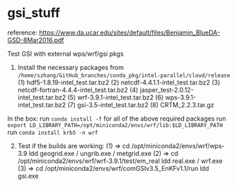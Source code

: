 # gsi_stuff
reference:
https://www.da.ucar.edu/sites/default/files/Benjamin_BlueDA-GSD-8Mar2016.pdf

Test GSI with external wps/wrf/gsi pkgs
1. Install the necessary packages from `/home/szhang/GitHub_branches/conda_pkg/intel-parallel/cloud/release`
(1) hdf5-1.8.19-intel_test.tar.bz2
(2) netcdf-4.4.1.1-intel_test.tar.bz2
(3) netcdf-fortran-4.4.4-intel_test.tar.bz2
(4) jasper_test-2.0.12-intel_test.tar.bz2
(5) wrf-3.9.1-intel_test.tar.bz2
(6) wps-3.9.1-intel_test.tar.bz2
(7) gsi-3.5-intel_test.tar.bz2
(8) CRTM_2.2.3.tar.gz

In the box: run `conda install -f` for all of the above required packages
            run `export LD_LIBRARY_PATH=/opt/miniconda2/envs/wrf/lib:$LD_LIBRARY_PATH`
            run `conda install krb5 -n wrf`

2. Test if the builds are working:
(1) => cd /opt/miniconda2/envs/wrf/wps-3.9
    ldd geogrid.exe / ungrib.exe / metgrid.exe
(2) => cd /opt/miniconda2/envs/wrf/wrf-3.9.1/test/em_real
    ldd real.exe / wrf.exe
(3) => cd /opt/miniconda2/envs/wrf/comGSIv3.5_EnKFv1.1/run
    ldd gsi.exe





